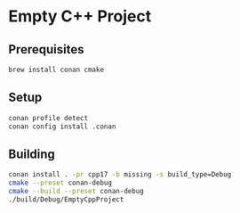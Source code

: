 # Empty C++ Project

## Prerequisites

```sh
brew install conan cmake
```

## Setup

```sh
conan profile detect
conan config install .conan
```

## Building

```sh
conan install . -pr cpp17 -b missing -s build_type=Debug
cmake --preset conan-debug
cmake --build --preset conan-debug
./build/Debug/EmptyCppProject
```
